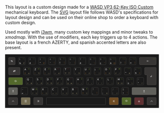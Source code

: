 This layout is a custom design made for a [WASD VP3 62-Key ISO Custom](https://www.wasdkeyboards.com/wasd-vp3-62-key-iso-custom-mechanical-keyboard.html) mechanical keyboard. The [SVG](layout.svg) layout file follows WASD's specifications for layout design and can be used on their online shop to order a keyboard with custom design.

Used mostly with [i3wm](https://i3wm.org/), many custom key mappings and minor tweaks to _xmodmap_. With the use of modifiers, each key triggers up to 4 actions. The base layout is a french AZERTY, and spanish accented letters are also present.

<img src = "layout.png" />



